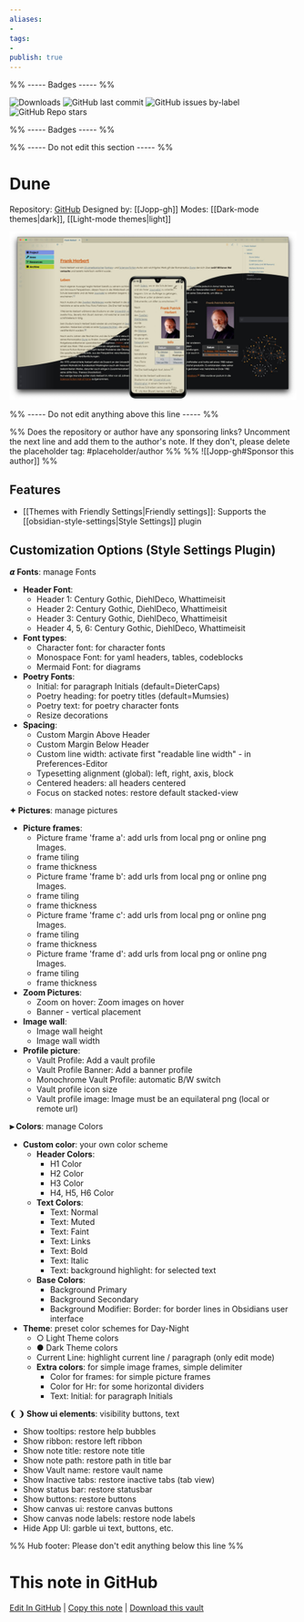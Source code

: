 ```yaml
---
aliases:
- 
tags: 
- 
publish: true
---
```


%% ----- Badges ----- %%

![Downloads](https://img.shields.io/badge/downloads-4201-573E7A?style=for-the-badge&logo=)
![GitHub last commit](https://img.shields.io/github/last-commit/Jopp-gh/Obsidian-Dune84?color=573E7A&label=last%20update&logo=github&style=for-the-badge)
![GitHub issues by-label](https://img.shields.io/github/issues/Jopp-gh/Obsidian-Dune84/help%20wanted?color=573E7A&logo=github&style=for-the-badge) 
![GitHub Repo stars](https://img.shields.io/github/stars/Jopp-gh/Obsidian-Dune84?color=573E7A&logo=github&style=for-the-badge)

%% ----- Badges ----- %%

%% ----- Do not edit this section ----- %%

# Dune

Repository: [GitHub](https://github.com/Jopp-gh/Obsidian-Dune84)
Designed by: [[Jopp-gh]]
Modes: [[Dark-mode themes|dark]], [[Light-mode themes|light]]



![screenshot](https://github.com/Jopp-gh/Obsidian-Dune84/raw/master/Dune-Obsidian.jpg)

%% ----- Do not edit anything above this line ----- %% 

%% Does the repository or author have any sponsoring links? Uncomment the next line and add them to the author's note. If they don't, please delete the placeholder tag: #placeholder/author %%
%% ![[Jopp-gh#Sponsor this author]] %%


## Features

- [[Themes with Friendly Settings|Friendly settings]]: Supports the [[obsidian-style-settings|Style Settings]] plugin

## Customization Options (Style Settings Plugin) 

**𝞪 Fonts**: manage Fonts
- **Header Font**: 
    - Header 1: Century Gothic, DiehlDeco, Whattimeisit
    - Header 2: Century Gothic, DiehlDeco, Whattimeisit
    - Header 3: Century Gothic, DiehlDeco, Whattimeisit
    - Header 4, 5, 6: Century Gothic, DiehlDeco, Whattimeisit
- **Font types**: 
    - Character font: for character fonts
    - Monospace Font: for yaml headers, tables, codeblocks
    - Mermaid Font: for diagrams
- **Poetry Fonts**: 
    - Initial: for paragraph Initials (default=DieterCaps)
    - Poetry heading: for poetry titles (default=Mumsies)
    - Poetry text: for poetry character fonts
    - Resize decorations
- **Spacing**: 
    - Custom Margin Above Header
    - Custom Margin Below Header
    - Custom line width: activate first "readable line width" - in Preferences-Editor
    - Typesetting alignment (global): left, right, axis, block
    - Centered headers: all headers centered
    - Focus on stacked notes: restore default stacked-view

**✦ Pictures**: manage pictures
- **Picture frames**: 
    - Picture frame 'frame a': add urls from local png or online png Images.
    - frame tiling
    - frame thickness
    - Picture frame 'frame b': add urls from local png or online png Images.
    - frame tiling
    - frame thickness
    - Picture frame 'frame c': add urls from local png or online png Images.
    - frame tiling
    - frame thickness
    - Picture frame 'frame d': add urls from local png or online png Images.
    - frame tiling
    - frame thickness
- **Zoom Pictures**: 
    - Zoom on hover: Zoom images on hover
    - Banner - vertical placement
- **Image wall**: 
    - Image wall height
    - Image wall width
- **Profile picture**: 
    - Vault Profile: Add a vault profile
    - Vault Profile Banner: Add a banner profile
    - Monochrome Vault Profile: automatic B/W switch
    - Vault profile icon size
    - Vault profile image: Image must be an equilateral png (local or remote url)

**⫸ Colors**: manage Colors
- **Custom color**: your own color scheme
    - **Header Colors**: 
        - H1 Color
        - H2 Color
        - H3 Color
        - H4, H5, H6 Color
    - **Text Colors**: 
        - Text: Normal
        - Text: Muted
        - Text: Faint
        - Text: Links
        - Text: Bold
        - Text: Italic
        - Text: background highlight: for selected text
    - **Base Colors**: 
        - Background Primary
        - Background Secondary
        - Background Modifier: Border: for border lines in Obsidians user interface
- **Theme**: preset color schemes for Day-Night
    - ○ Light Theme colors
    - ● Dark Theme colors
    - Current Line: highlight current line / paragraph (only edit mode)
    - **Extra colors**: for simple image frames, simple delimiter
        - Color for frames: for simple picture frames
        - Color for Hr: for some horizontal dividers
        - Text: Initial: for paragraph Initials

**❨ ❩ Show ui elements**: visibility buttons, text
- Show tooltips: restore help bubbles
- Show ribbon: restore left ribbon
- Show note title: restore note title
- Show note path: restore path in title bar
- Show Vault name: restore vault name
- Show Inactive tabs: restore inactive tabs (tab view)
- Show status bar: restore statusbar
- Show buttons: restore buttons
- Show canvas ui: restore canvas buttons
- Show canvas node labels: restore node labels
- Hide App UI: garble ui text, buttons, etc.


%% Hub footer: Please don't edit anything below this line %%

# This note in GitHub

<span class="git-footer">[Edit In GitHub](https://github.dev/obsidian-community/obsidian-hub/blob/main/02%20-%20Community%20Expansions/02.05%20All%20Community%20Expansions/Themes/Dune.md "git-hub-edit-note") | [Copy this note](https://raw.githubusercontent.com/obsidian-community/obsidian-hub/main/02%20-%20Community%20Expansions/02.05%20All%20Community%20Expansions/Themes/Dune.md "git-hub-copy-note") | [Download this vault](https://github.com/obsidian-community/obsidian-hub/archive/refs/heads/main.zip "git-hub-download-vault") </span>
